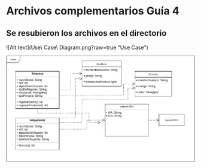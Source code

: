 # Archivos complementarios Guía 4
## Se resubieron los archivos en el directorio

![Alt text](Use\ Case\ Diagram.png?raw=true "Use Case")

![Alt text](Diagrama.png?raw=true "Use Case")
